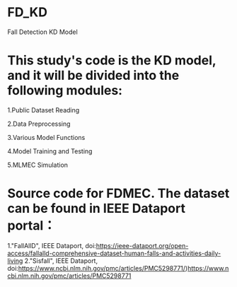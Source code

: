 # FD_KD
Fall Detection KD Model
#  This study's code is the KD model, and it will be divided into the following modules:

  1.Public Dataset Reading

  2.Data Preprocessing

  3.Various Model Functions

  4.Model Training and Testing

  5.MLMEC Simulation


#  Source code for FDMEC. The dataset can be found in IEEE Dataport portal：

  1."FallAllD", IEEE Dataport, doi:https://ieee-dataport.org/open-access/fallalld-comprehensive-dataset-human-falls-and-activities-daily-living
  2."Sisfall", IEEE Dataport, doi:https://www.ncbi.nlm.nih.gov/pmc/articles/PMC5298771/)https://www.ncbi.nlm.nih.gov/pmc/articles/PMC5298771
